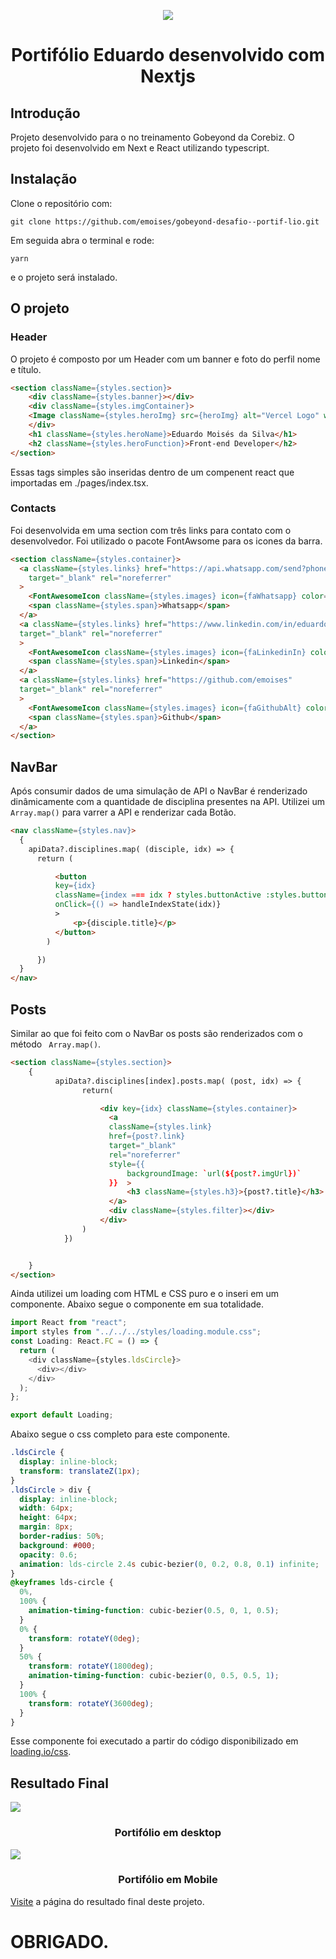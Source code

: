 <p align="center">
  <img src="https://raw.githubusercontent.com/emoises/gobeyond-desafio--portif-lio/main/public/images/header.png">
  <br/>
  <h1 align="center">Portifólio Eduardo desenvolvido com Nextjs</h1>
</p>

## Introdução

Projeto desenvolvido para o no treinamento Gobeyond da Corebiz.
O projeto foi desenvolvido em Next e React utilizando typescript.

## Instalação

Clone o repositório com:

```
git clone https://github.com/emoises/gobeyond-desafio--portif-lio.git
```

Em seguida abra o terminal e rode:

```
yarn
```

e o projeto será instalado.

## O projeto

### Header

O projeto é composto por um Header com um banner e foto do perfil nome e título.

```HTML
<section className={styles.section}>
    <div className={styles.banner}></div>
    <div className={styles.imgContainer}>
    <Image className={styles.heroImg} src={heroImg} alt="Vercel Logo" width={100} height={100}  />
    </div>
    <h1 className={styles.heroName}>Eduardo Moisés da Silva</h1>
    <h2 className={styles.heroFunction}>Front-end Developer</h2>
</section>
```

Essas tags simples são inseridas dentro de um compenent react que importadas em ./pages/index.tsx.

### Contacts

Foi desenvolvida em uma section com três links para contato com o desenvolvedor.
Foi utilizado o pacote FontAwsome para os icones da barra.

```HTML
<section className={styles.container}>
  <a className={styles.links} href="https://api.whatsapp.com/send?phone=5599987654321"
    target="_blank" rel="noreferrer"
  >
    <FontAwesomeIcon className={styles.images} icon={faWhatsapp} color="#333" size={"2x"} />
    <span className={styles.span}>Whatsapp</span>
  </a>
  <a className={styles.links} href="https://www.linkedin.com/in/eduardomoises/"
  target="_blank" rel="noreferrer"
  >
    <FontAwesomeIcon className={styles.images} icon={faLinkedinIn} color="#333" size={"2x"} />
    <span className={styles.span}>Linkedin</span>
  </a>
  <a className={styles.links} href="https://github.com/emoises"
  target="_blank" rel="noreferrer"
  >
    <FontAwesomeIcon className={styles.images} icon={faGithubAlt} color="#333" size={"2x"} />
    <span className={styles.span}>Github</span>
  </a>
</section>
```

## NavBar

Após consumir dados de uma simulação de API o NavBar é renderizado dinâmicamente com a quantidade de disciplina presentes na API.
Utilizei um `Array.map()` para varrer a API e renderizar cada Botão.

```HTML
<nav className={styles.nav}>
  {
    apiData?.disciplines.map( (disciple, idx) => {
      return (

          <button
          key={idx}
          className={index === idx ? styles.buttonActive :styles.button}
          onClick={() => handleIndexState(idx)}
          >
              <p>{disciple.title}</p>
          </button>
        )

      })
  }
</nav>
```

## Posts

Similar ao que foi feito com o NavBar os posts são renderizados com o método ` Array.map()`.

```HTML
<section className={styles.section}>
    {
          apiData?.disciplines[index].posts.map( (post, idx) => {
                return(

                    <div key={idx} className={styles.container}>
                      <a
                      className={styles.link}
                      href={post?.link}
                      target="_blank"
                      rel="noreferrer"
                      style={{
                          backgroundImage: `url(${post?.imgUrl})`
                      }}  >
                          <h3 className={styles.h3}>{post?.title}</h3>
                      </a>
                      <div className={styles.filter}></div>
                    </div>
                )
            })


    }
</section>
```

Ainda utilizei um loading com HTML e CSS puro e o inseri em um componente.
Abaixo segue o componente em sua totalidade.

```js
import React from "react";
import styles from "../../../styles/loading.module.css";
const Loading: React.FC = () => {
  return (
    <div className={styles.ldsCircle}>
      <div></div>
    </div>
  );
};

export default Loading;
```

Abaixo segue o css completo para este componente.

```css
.ldsCircle {
  display: inline-block;
  transform: translateZ(1px);
}
.ldsCircle > div {
  display: inline-block;
  width: 64px;
  height: 64px;
  margin: 8px;
  border-radius: 50%;
  background: #000;
  opacity: 0.6;
  animation: lds-circle 2.4s cubic-bezier(0, 0.2, 0.8, 0.1) infinite;
}
@keyframes lds-circle {
  0%,
  100% {
    animation-timing-function: cubic-bezier(0.5, 0, 1, 0.5);
  }
  0% {
    transform: rotateY(0deg);
  }
  50% {
    transform: rotateY(1800deg);
    animation-timing-function: cubic-bezier(0, 0.5, 0.5, 1);
  }
  100% {
    transform: rotateY(3600deg);
  }
}
```

Esse componente foi executado a partir do código disponibilizado em [loading.io/css](https://loading.io/css).

## **Resultado Final**

<img src="https://raw.githubusercontent.com/emoises/gobeyond-desafio--portif-lio/main/public/images/desktop.png">
<br/>
<h3 align="center">Portifólio em desktop</h3>

<img  src="https://raw.githubusercontent.com/emoises/gobeyond-desafio--portif-lio/main/public/images/mobile.png">
<br/>
<h3 align="center">Portifólio em Mobile</h3>

[Visite](https://gobeyond-portifolio-edumoises.vercel.app/) a página do resultado final deste projeto.

# **OBRIGADO.**

